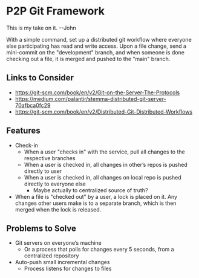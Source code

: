# P2P Git Framework #

This is my take on it. --John

With a simple command, set up a distributed git workflow where everyone else
participating has read and write access. Upon a file change, send a
mini-commit on the "development" branch, and when someone is done checking out
a file, it is merged and pushed to the "main" branch.

## Links to Consider ##

- <https://git-scm.com/book/en/v2/Git-on-the-Server-The-Protocols>
- <https://medium.com/palantir/stemma-distributed-git-server-70afbca0fc29>
- <https://git-scm.com/book/en/v2/Distributed-Git-Distributed-Workflows>


## Features ##

- Check-in
  - When a user "checks in" with the service, pull all changes to the
    respective branches
  - When a user is checked in, all changes in other’s repos is pushed directly
    to user
  - When a user is checked in, all changes on local repo is pushed directly to
    everyone else
    - Maybe actually to centralized source of truth?
- When a file is "checked out" by a user, a lock is placed on it. Any changes
  other users make is to a separate branch, which is then merged when the lock
  is released.

## Problems to Solve ##

- Git servers on everyone’s machine
  - Or a process that polls for changes every 5 seconds, from a centralized
    repository
- Auto-push small incremental changes
  - Process listens for changes to files
